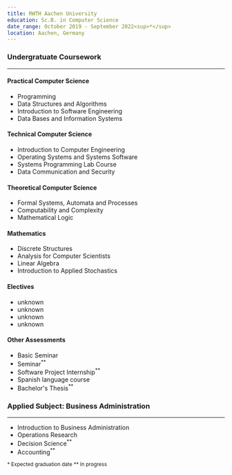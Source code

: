 ```yaml
---
title: RWTH Aachen University
education: Sc.B. in Computer Science
date_range: October 2019 - September 2022<sup>*</sup>
location: Aachen, Germany
---
```

<div class="w-full min-w-full">
	<h3 class="min-w-full">Undergratuate Coursework</h3>
	<hr>
	<div class="cell">
		<h4>Practical Computer Science</h4>
		<ul>
			<li>Programming</li>
			<li>Data Structures and Algorithms</li>
			<li>Introduction to Software Engineering</li>
			<li>Data Bases and Information Systems</li>
		</ul>
	</div>
	<div class="cell">
		<h4>Technical Computer Science</h4>
		<ul>
			<li>Introduction to Computer Engineering</li>
			<li>Operating Systems and Systems Software</li>
			<li>Systems Programming Lab Course</li>
			<li>Data Communication and Security</li>
		</ul>
	</div>
	<div class="cell">
		<h4>Theoretical Computer Science</h4>
		<ul>
			<li>Formal Systems, Automata and Processes</li>
			<li>Computability and Complexity</li>
			<li>Mathematical Logic</li>
		</ul>
	</div>
	<div class="cell">
		<h4>Mathematics</h4>
		<ul>
			<li>Discrete Structures</li>
			<li>Analysis for Computer Scientists</li>
			<li>Linear Algebra</li>
			<li>Introduction to Applied Stochastics</li>
		</ul>
	</div>
	<div class="cell">
		<h4>Electives</h4>
		<ul>
			<li class="italic text-foreground-tertiary">unknown</li>
			<li class="italic text-foreground-tertiary">unknown</li>
			<li class="italic text-foreground-tertiary">unknown</li>
			<li class="italic text-foreground-tertiary">unknown</li>
		</ul>
	</div>
	<div class="cell">
		<h4>Other Assessments</h4>
		<ul>
			<li><document-download path="/Proseminar.pdf">Basic Seminar</document-download></li>
			<li>Seminar<sup>**</sup></li>
			<li>Software Project Internship<sup>**</sup></li>
			<li>Spanish language course</li>
			<li>Bachelor's Thesis<sup>**</sup></li>
		</ul>
	</div>
</div>

<div class="w-full min-w-full">
	<h3 class="min-w-full">Applied Subject: Business Administration</h3>
	<hr>
	<div class="min-w-full cell">
		<ul>
			<li>Introduction to Business Administration</li>
			<li>Operations Research</li>
			<li>Decision Science<sup>**</sup></li>
			<li>Accounting<sup>**</sup></li>
		</ul>
	</div>
</div>

<div class="w-full min-w-full flex justify-start">
	<sup class="sup mr-2">
	* Expected graduation date
	</sup>
	<sup class="sup mr-2">
	** In progress
	</sup>
</div>